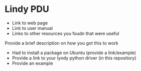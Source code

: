 # Lindy PDU

* Link to web page
* Link to user manual
* Links to other resources you foudn that were useful


Provide a brief description on how you got this to work
* Had to install a package on Ubuntu (provide a link/example)
* Provide a link to your lyndy python driver (in this repository)
* Provide an example
